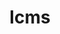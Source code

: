 ---
title: "lcms"
layout: cache
categories: [package, develop]
meta: {"versions": ["2.16"], "compilers": ["gcc@=11.1.0"], "oss": ["ubuntu20.04"], "platforms": ["linux"], "targets": ["x86_64_v3"], "stacks": ["data-vis-sdk", "root"], "num_specs": 9, "num_specs_by_stack": {"root": 9, "data-vis-sdk": 5}}
spec_details: [{"hash": "cigisek2aq4ccoqubbdoccj2a4qqlwld", "compiler": "gcc@=11.1.0", "versions": ["2.16"], "os": "ubuntu20.04", "platform": "linux", "target": "x86_64_v3", "variants": ["build_system=autotools"], "stacks": ["root"], "size": "-", "tarball": "https://binaries.spack.io/develop/build_cache/linux-ubuntu20.04-x86_64_v3/gcc-11.1.0/lcms-2.16/linux-ubuntu20.04-x86_64_v3-gcc-11.1.0-lcms-2.16-cigisek2aq4ccoqubbdoccj2a4qqlwld.spack"}, {"hash": "adk6ejgkdnut6sopggnkv3r22kkcrxhm", "compiler": "gcc@=11.1.0", "versions": ["2.16"], "os": "ubuntu20.04", "platform": "linux", "target": "x86_64_v3", "variants": ["build_system=autotools"], "stacks": ["data-vis-sdk", "root"], "size": "-", "tarball": "https://binaries.spack.io/develop/build_cache/linux-ubuntu20.04-x86_64_v3/gcc-11.1.0/lcms-2.16/linux-ubuntu20.04-x86_64_v3-gcc-11.1.0-lcms-2.16-adk6ejgkdnut6sopggnkv3r22kkcrxhm.spack"}, {"hash": "mbdulhgpt6xktfganbq35vpm6vpbneqn", "compiler": "gcc@=11.1.0", "versions": ["2.16"], "os": "ubuntu20.04", "platform": "linux", "target": "x86_64_v3", "variants": ["build_system=autotools"], "stacks": ["data-vis-sdk", "root"], "size": "-", "tarball": "https://binaries.spack.io/develop/build_cache/linux-ubuntu20.04-x86_64_v3/gcc-11.1.0/lcms-2.16/linux-ubuntu20.04-x86_64_v3-gcc-11.1.0-lcms-2.16-mbdulhgpt6xktfganbq35vpm6vpbneqn.spack"}, {"hash": "stcmbqvvqvyvcdkxamy5woc5cbryf2hv", "compiler": "gcc@=11.1.0", "versions": ["2.16"], "os": "ubuntu20.04", "platform": "linux", "target": "x86_64_v3", "variants": ["build_system=autotools"], "stacks": ["root"], "size": "-", "tarball": "https://binaries.spack.io/develop/build_cache/linux-ubuntu20.04-x86_64_v3/gcc-11.1.0/lcms-2.16/linux-ubuntu20.04-x86_64_v3-gcc-11.1.0-lcms-2.16-stcmbqvvqvyvcdkxamy5woc5cbryf2hv.spack"}, {"hash": "uh7mqdwq4pmjy7di4uch26tdzoalwjrk", "compiler": "gcc@=11.1.0", "versions": ["2.16"], "os": "ubuntu20.04", "platform": "linux", "target": "x86_64_v3", "variants": ["build_system=autotools"], "stacks": ["data-vis-sdk", "root"], "size": "-", "tarball": "https://binaries.spack.io/develop/build_cache/linux-ubuntu20.04-x86_64_v3/gcc-11.1.0/lcms-2.16/linux-ubuntu20.04-x86_64_v3-gcc-11.1.0-lcms-2.16-uh7mqdwq4pmjy7di4uch26tdzoalwjrk.spack"}, {"hash": "64dv7s5bqrbcq6uw45gbjgx2afkuydao", "compiler": "gcc@=11.1.0", "versions": ["2.16"], "os": "ubuntu20.04", "platform": "linux", "target": "x86_64_v3", "variants": ["build_system=autotools"], "stacks": ["root"], "size": "-", "tarball": "https://binaries.spack.io/develop/build_cache/linux-ubuntu20.04-x86_64_v3/gcc-11.1.0/lcms-2.16/linux-ubuntu20.04-x86_64_v3-gcc-11.1.0-lcms-2.16-64dv7s5bqrbcq6uw45gbjgx2afkuydao.spack"}, {"hash": "lxl26ndz2p3duoayvwi4ikw6ney4kh4s", "compiler": "gcc@=11.1.0", "versions": ["2.16"], "os": "ubuntu20.04", "platform": "linux", "target": "x86_64_v3", "variants": ["build_system=autotools"], "stacks": ["data-vis-sdk", "root"], "size": "-", "tarball": "https://binaries.spack.io/develop/build_cache/linux-ubuntu20.04-x86_64_v3/gcc-11.1.0/lcms-2.16/linux-ubuntu20.04-x86_64_v3-gcc-11.1.0-lcms-2.16-lxl26ndz2p3duoayvwi4ikw6ney4kh4s.spack"}, {"hash": "3cwid6zhr54hmlcbeaw5t64su33def3y", "compiler": "gcc@=11.1.0", "versions": ["2.16"], "os": "ubuntu20.04", "platform": "linux", "target": "x86_64_v3", "variants": ["build_system=autotools"], "stacks": ["data-vis-sdk", "root"], "size": "-", "tarball": "https://binaries.spack.io/develop/build_cache/linux-ubuntu20.04-x86_64_v3/gcc-11.1.0/lcms-2.16/linux-ubuntu20.04-x86_64_v3-gcc-11.1.0-lcms-2.16-3cwid6zhr54hmlcbeaw5t64su33def3y.spack"}, {"hash": "l35zv5bslzax23jfk7mpmqewwp6yhyre", "compiler": "gcc@=11.1.0", "versions": ["2.16"], "os": "ubuntu20.04", "platform": "linux", "target": "x86_64_v3", "variants": ["build_system=autotools"], "stacks": ["root"], "size": "-", "tarball": "https://binaries.spack.io/develop/build_cache/linux-ubuntu20.04-x86_64_v3/gcc-11.1.0/lcms-2.16/linux-ubuntu20.04-x86_64_v3-gcc-11.1.0-lcms-2.16-l35zv5bslzax23jfk7mpmqewwp6yhyre.spack"}]
---